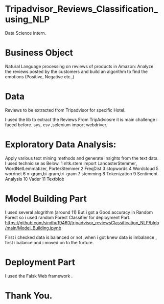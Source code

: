 #  Tripadvisor_Reviews_Classification_using_NLP

Data Science intern.

# Business Object

Natural Language processing on reviews of products in Amazon: Analyze the reviews posted by the customers and build an algorithm to find the emotions (Positive, Negative etc.,)

# Data 
Reviews to be extracted from Tripadvisor for specific Hotel.

I used the lib to extract the Reviews From TripAdviosre it is main challenge i faced before.
sys, csv ,selenium import webdriver.

# Exploratory Data Analysis:
Apply various text mining methods and generate Insights from the text data.
I used technicise as Below.
1 nltk.stem import LancasterStemmer, WordNetLemmatizer, PorterStemmer
2 FreqDist
3 stopwords
4 Wordcloud
5 wordnet
6 n-gram,bi-gram,tri-gram
7 stemming
8 Tokenization
9 Sentiment Analysis
10 Vader
11 Textblob

# Model Building Part
I used several alogrithm (around 11) But i got a Good accuracy in Random Forest so i used random Forest Classifier for deployment Part.
https://github.com/sindhu19460/tripadvisor_reviewsClassification_NLP/blob/main/Model_Building.ipynb

First i checked data is balanced or not ,when i got knew data is imbalance , first i balance and i moved on to the furture.

# Deployment Part

I used the Falsk Web framework .


# Thank You.
